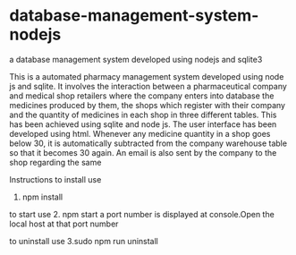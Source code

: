 # database-management-system-nodejs
a database management system developed using nodejs and sqlite3

This is a automated pharmacy management system developed using node js and sqlite. It involves the interaction between a pharmaceutical company and medical shop retailers where the company enters into database the medicines produced by them, the shops which register with their company and the quantity of medicines in each shop in three different tables. This has been achieved using sqlite and node js. The user interface has been developed using html. Whenever any medicine quantity in a shop goes below 30, it is automatically subtracted from the company warehouse table so that it becomes 30 again. An email is also sent by the company to the shop regarding the same

Instructions
to install use
1. npm install

to start use
2. npm start
a port number is displayed at console.Open the local host at that port number

to uninstall use
3.sudo npm run uninstall
